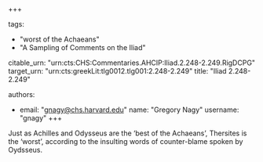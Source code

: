+++

tags:
- "worst of the Achaeans"
- "A Sampling of Comments on the Iliad"

citable_urn: "urn:cts:CHS:Commentaries.AHCIP:Iliad.2.248-2.249.RigDCPG"
target_urn: "urn:cts:greekLit:tlg0012.tlg001:2.248-2.249"
title: "Iliad 2.248-2.249"

authors:
- email: "gnagy@chs.harvard.edu"
  name: "Gregory Nagy"
  username: "gnagy"
+++

<p>Just as Achilles and Odysseus are the ‘best of the Achaeans’, Thersites is the ‘worst’, according to the insulting words of counter-blame spoken by Oydsseus. </p>
